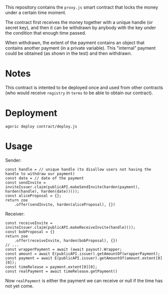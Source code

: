 This repository contains the `proxy.js` smart contract that
locks the money under a certain time moment.

The contract first receives the money together with a unique handle (or secret key),
and then it can be withdrawn by anybody with the key under the condition that enough
time passed.

When withdrawn, the extent of the payment contains an object that contains another
payment (in a private variable). This "internal" payment could be obtained (as shown
in the test) and then withdrawn.

# Notes

This contract is intented to be deployed once and used from other contracts
(who would receive `registry` in `terms` to be able to obtain our contract).

# Deployment

```
agoric deploy contract/deploy.js
```

# Usage

Sender:

```
const handle = // unique handle (to disallow users not having the handle to withdraw our payment)
const date = // date of the payment  
const sendInvite = inviteIssuer.claim(publicAPI.makeSendInvite(harden(payment), harden(handle), harden(date))());
const aliceProposal = {};
return zoe
    .offer(sendInvite, harden(aliceProposal), {})
```

Receiver:

```
const receiveInvite = inviteIssuer.claim(publicAPI.makeReceiveInvite(handle)());
const bobProposal = {}
return zoe
    .offer(receiveInvite, harden(bobProposal), {})
// ...
const wrapperPayment = await (await payout).Wrapper;
const amount = await E(publicAPI.issuer).getAmountOf(wrapperPayment);
const payment = await E(publicAPI.issuer).getAmountOf(amount.extent[0][0]);
const timeRelease = payment.extent[0][0];
const realPayment = await timeRelease.getPayment()
```

Now `realPayment` is either the payment we can receive or null if the time has not yet come.
